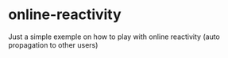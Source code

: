 online-reactivity
================

Just a simple exemple on how to play with online reactivity (auto propagation to other users)